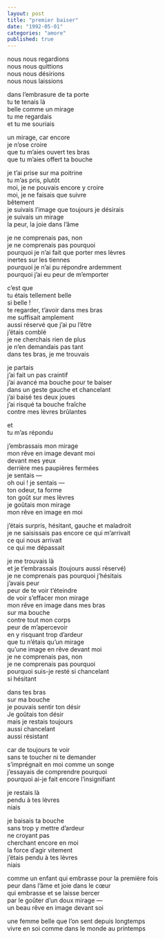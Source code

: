 ```yaml
---
layout: post
title: "premier baiser"
date: "1992-05-01"
categories: "amore"
published: true
---
```


nous nous regardions  
nous nous quittions  
nous nous désirions  
nous nous laissions  

dans l’embrasure de ta porte  
tu te tenais là  
belle comme un mirage  
tu me regardais  
et tu me souriais  

un mirage, car encore  
je n’ose croire  
que tu m’aies ouvert tes bras  
que tu m’aies offert ta bouche  

je t’ai prise sur ma poitrine  
tu m’as pris, plutôt  
moi, je ne pouvais encore y croire  
moi, je ne faisais que suivre  
bêtement  
je suivais l’image que toujours je désirais  
je suivais un mirage  
la peur, la joie dans l’âme  

je ne comprenais pas, non  
je ne comprenais pas pourquoi  
pourquoi je n’ai fait que porter mes lèvres  
inertes sur les tiennes  
pourquoi je n’ai pu répondre ardemment  
pourquoi j’ai eu peur de m’emporter  

c’est que  
tu étais tellement belle  
si belle !  
te regarder, t’avoir dans mes bras  
me suffisait amplement  
aussi réservé que j’ai pu l’être  
j’étais comblé  
je ne cherchais rien de plus  
je n’en demandais pas tant  
dans tes bras, je me trouvais  

je partais  
j’ai fait un pas craintif  
j’ai avancé ma bouche pour te baiser  
dans un geste gauche et chancelant  
j’ai baisé tes deux joues  
j’ai risqué ta bouche fraîche  
contre mes lèvres brûlantes  

et  
tu m’as répondu  

j’embrassais mon mirage  
mon rêve en image devant moi  
devant mes yeux  
derrière mes paupières fermées  
je sentais —  
oh oui ! je sentais —  
ton odeur, ta forme  
ton goût sur mes lèvres  
je goûtais mon mirage  
mon rêve en image en moi  

j’étais surpris, hésitant, gauche et maladroit  
je ne saisissais pas encore ce qui m’arrivait  
ce qui nous arrivait  
ce qui me dépassait  

je me trouvais là  
et je t’embrassais (toujours aussi réservé)  
je ne comprenais pas pourquoi j’hésitais  
j’avais peur  
peur de te voir t’éteindre  
de voir s’effacer mon mirage  
mon rêve en image dans mes bras  
sur ma bouche  
contre tout mon corps  
peur de m’apercevoir  
en y risquant trop d’ardeur  
que tu n’étais qu’un mirage  
qu’une image en rêve devant moi  
je ne comprenais pas, non  
je ne comprenais pas pourquoi  
pourquoi suis-je resté si chancelant  
si hésitant  

dans tes bras  
sur ma bouche  
je pouvais sentir ton désir  
Je goûtais ton désir  
mais je restais toujours  
aussi chancelant  
aussi résistant  

car de toujours te voir  
sans te toucher ni te demander  
s’imprégnait en moi comme un songe  
j’essayais de comprendre pourquoi  
pourquoi ai-je fait encore l’insignifiant  

je restais là  
pendu à tes lèvres  
niais  

je baisais ta bouche  
sans trop y mettre d’ardeur  
ne croyant pas  
cherchant encore en moi  
la force d’agir vitement  
j’étais pendu à tes lèvres  
niais  

comme un enfant qui embrasse pour la première fois  
peur dans l’âme et joie dans le cœur  
qui embrasse et se laisse bercer  
par le goûter d’un doux mirage —  
un beau rêve en image devant soi  

une femme belle que l’on sent depuis longtemps  
vivre en soi comme dans le monde au printemps  
